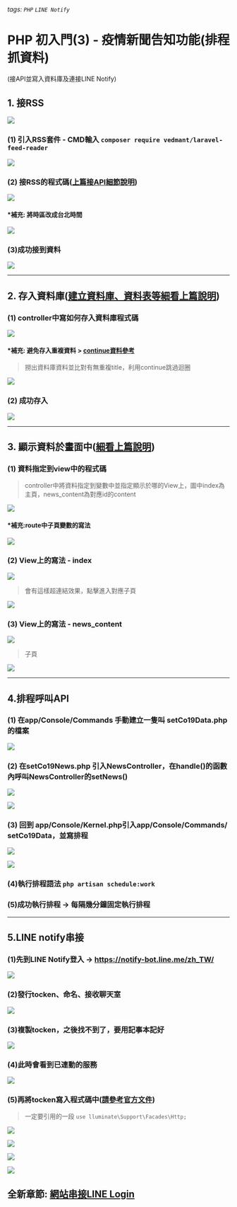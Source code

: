 
###### tags: `PHP` `LINE Notify`

# PHP 初入門(3) - 疫情新聞告知功能(排程抓資料)
(接API並寫入資料庫及連接LINE Notify)

## 1. 接RSS
![](https://i.imgur.com/9OEgfAn.png)


### (1) 引入RSS套件 - CMD輸入  `composer require vedmant/laravel-feed-reader`
![](https://i.imgur.com/HOnh5p7.png)

### (2) 接RSS的程式碼([上篇接API細節說明](https://hackmd.io/qhshSQVDT4W5PSx1ANlAvw?view#2-%E6%8E%A5%E5%A4%96%E9%83%A8api%E8%B3%87%E6%96%99---%E5%9C%A8apiphp%E4%B8%AD-get-%E5%A4%96%E9%83%A8api))
![](https://i.imgur.com/lY41QOb.png)

#### *補充: 將時區改成台北時間
![](https://i.imgur.com/k3uDTRF.png)

### (3)成功接到資料
![](https://i.imgur.com/pR8KX09.png)



---
## 2. 存入資料庫([建立資料庫、資料表等細看上篇說明](https://hackmd.io/qhshSQVDT4W5PSx1ANlAvw?view#3-%E5%BB%BA%E7%AB%8B%E8%B3%87%E6%96%99%E5%BA%ABamp%E8%B3%87%E6%96%99%E8%A1%A8%E6%AC%84%E4%BD%8D))

### (1) controller中寫如何存入資料庫程式碼
![](https://i.imgur.com/8U3ALN8.png)

#### *補充: 避免存入重複資料 > [continue資料參考](https://medium.com/johnliu-%E7%9A%84%E8%BB%9F%E9%AB%94%E5%B7%A5%E7%A8%8B%E6%80%9D%E7%B6%AD/laravel-%E6%80%8E%E9%BA%BC%E8%99%95%E7%90%86%E6%97%A5%E6%9C%9F%E8%88%87%E6%99%82%E9%96%93-carbon-%E4%BD%BF%E7%94%A8%E6%8A%80%E5%B7%A7%E6%95%B4%E7%90%86-%E4%B8%8A-4f1ea985abad)
> 撈出資料庫資料並比對有無重複title，利用continue跳過迴圈

![](https://i.imgur.com/ecsxFx4.png)

### (2) 成功存入
![](https://i.imgur.com/mBbO2cO.png)


---

## 3. 顯示資料於畫面中([細看上篇說明](https://hackmd.io/qhshSQVDT4W5PSx1ANlAvw?view#6-%E8%B3%87%E6%96%99%E5%BA%AB%E8%B3%87%E6%96%99%E9%A1%AF%E7%A4%BA%E5%88%B0%E7%95%AB%E9%9D%A2%E4%B8%8A%E5%9F%B7%E8%A1%8C%E5%A6%82%E9%99%84%E5%9C%96))

### (1) 資料指定到view中的程式碼

>controller中將資料指定到變數中並指定顯示於哪的View上，圖中index為主頁，news_content為對應id的content

![](https://i.imgur.com/ChgiDpq.png)

#### *補充:route中子頁變數的寫法
![](https://i.imgur.com/JyjshyZ.png)


### (2) View上的寫法 - index
![](https://i.imgur.com/ZhBGzS0.png)

>會有這樣超連結效果，點擊進入對應子頁

![](https://i.imgur.com/frdem3N.png)

### (3) View上的寫法 - news_content
![](https://i.imgur.com/08oGFwh.png)


>子頁

![](https://i.imgur.com/nB8gOJ4.png)


---


## 4.排程呼叫API

### (1) 在app/Console/Commands 手動建立一隻叫 setCo19Data.php的檔案
![](https://i.imgur.com/9u7zMgS.png)

### (2) 在setCo19News.php 引入NewsController，在handle()的函數內呼叫NewsController的setNews()
![](https://i.imgur.com/JIF1MYT.png)

![](https://i.imgur.com/Q9VR85b.png)

### (3) 回到 app/Console/Kernel.php引入app/Console/Commands/ setCo19Data，並寫排程
![](https://i.imgur.com/rwga9If.png)

![](https://i.imgur.com/cFkUQIX.png)

### (4)執行排程語法 `php artisan schedule:work`


### (5)成功執行排程 -> 每隔幾分鐘固定執行排程

---
## 5.LINE notify串接

### (1)先到LINE Notify登入 -> https://notify-bot.line.me/zh_TW/
![](https://i.imgur.com/n81JYaL.png)
### (2)發行tocken、命名、接收聊天室
![](https://i.imgur.com/amyczYt.png)
### (3)複製tocken，之後找不到了，要用記事本記好
![](https://i.imgur.com/5VFzzvI.png)
### (4)此時會看到已連動的服務
![](https://i.imgur.com/qZr99pv.png)

### (5)再將tocken寫入程式碼中([請參考官方文件](https://notify-bot.line.me/doc/en/))

> 一定要引用的一段 `use lluminate\Support\Facades\Http;`

![](https://i.imgur.com/TOkRVvz.png)

![](https://i.imgur.com/dPjCjSY.png)

![](https://i.imgur.com/Dfc5cuk.png)


![](https://i.imgur.com/lDyJxtf.png)


## 全新章節:  [網站串接LINE Login](https://hackmd.io/6BgF1C2vQd-SxSqrMhE6KA)












